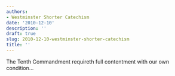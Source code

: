 ```yaml
---
authors:
- Westminster Shorter Catechism
date: '2010-12-10'
description: ''
draft: true
slug: 2010-12-10-westminster-shorter-catechism
title: ''
---
```

The Tenth Commandment requireth full contentment with our own condition...



